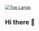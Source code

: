 [![Top Langs](https://github-readme-stats.vercel.app/api/top-langs/?username=araidon
)](https://github.com/anuraghazra/github-readme-stats)


## Hi there 👋



<!--
**araidon/araidon** is a ✨ _special_ ✨ repository because its `README.md` (this file) appears on your GitHub profile.

Here are some ideas to get you started:

- 🔭 I’m currently working on ...
- 🌱 I’m currently learning ...
- 👯 I’m looking to collaborate on ...
- 🤔 I’m looking for help with ...
- 💬 Ask me about ...
- 📫 How to reach me: ...
- 😄 Pronouns: ...
- ⚡ Fun fact: ...
-->
